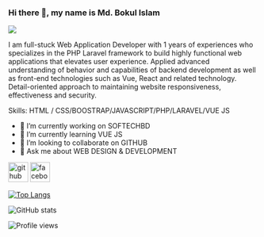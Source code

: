 ### Hi there 👋, my name is Md. Bokul Islam
![](https://scontent.fdac14-1.fna.fbcdn.net/v/t1.6435-9/125798350_104132461535496_4252456003806891090_n.jpg?_nc_cat=111&ccb=1-5&_nc_sid=e3f864&_nc_eui2=AeFMbpvu9oGF8Nii4WnWxiYV1A_FL3cE_ZrUD8UvdwT9mnPALXdwcjQRJCTU2NjkdY4fg3TWedNykjo45UX_SFF3&_nc_ohc=-rVAeFQsRNoAX__D9fz&_nc_ht=scontent.fdac14-1.fna&oh=0f6690975be57340115c254274637471&oe=61A8D37C)

I am full-stuck Web Application Developer with 1 years of experiences who specializes in the PHP Laravel framework to build highly functional web applications that elevates user experience. Applied advanced understanding of behavior and capabilities of backend development as well as front-end technologies such as Vue, React and related technology. Detail-oriented approach to maintaining website responsiveness, effectiveness and security.

Skills:  HTML / CSS/BOOSTRAP/JAVASCRIPT/PHP/LARAVEL/VUE JS 

- 🔭 I’m currently working on SOFTECHBD 
- 🌱 I’m currently learning VUE JS 
- 👯 I’m looking to collaborate on GITHUB 
- 💬 Ask me about WEB DESIGN & DEVELOPMENT 


[<img src='https://cdn.jsdelivr.net/npm/simple-icons@3.0.1/icons/github.svg' alt='github' height='40'>](https://github.com/bokulislam-dev)  [<img src='https://cdn.jsdelivr.net/npm/simple-icons@3.0.1/icons/facebook.svg' alt='facebook' height='40'>](https://www.facebook.com/bokulislam.dev)  

[![Top Langs](https://github-readme-stats.vercel.app/api/top-langs/?username=bokulislam-dev)](https://github.com/anuraghazra/github-readme-stats)

![GitHub stats](https://github-readme-stats.vercel.app/api?username=bokulislam-dev&show_icons=true)  

![Profile views](https://gpvc.arturio.dev/bokulislam-dev)  
